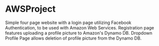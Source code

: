 # AWSProject

Simple four page website with a login page utilizing Facebook Authentication, to be used with Amazon Web Services.  Registration page features uploading a profile picture to Amazon's Dynamo DB. Dropdown Profile Page allows deletion of profile picture from the Dynamo DB.